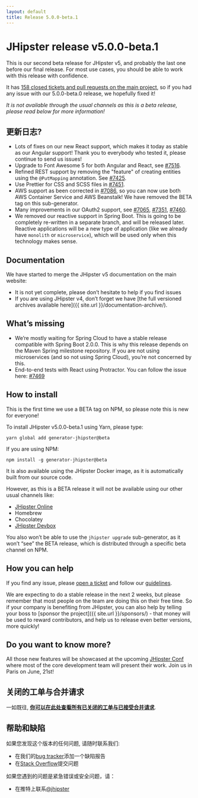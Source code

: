 ```yaml
---
layout: default
title: Release 5.0.0-beta.1
---
```


JHipster release v5.0.0-beta.1
==================

This is our second beta release for JHipster v5, and probably the last one before our final release. For most use cases, you should be able to work with this release with confidence.

It has [158 closed tickets and pull requests on the main project](https://github.com/jhipster/generator-jhipster/issues?q=milestone%3A5.0.0-beta.1+is%3Aclosed), so if you had any issue with our 5.0.0-beta.0 release, we hopefully fixed it!

_It is not available through the usual channels as this is a beta release, please read below for more information!_

更新日志?
----------

- Lots of fixes on our new React support, which makes it today as stable as our Angular support! Thank you to everybody who tested it, please continue to send us issues!
- Upgrade to Font Awesome 5 for both Angular and React, see [#7516](https://github.com/jhipster/generator-jhipster/issues/7516).
- Refined REST support by removing the "feature" of creating entities using the `@PutMapping` annotation. See [#7425](https://github.com/jhipster/generator-jhipster/issues/7425).
- Use Prettier for CSS and SCSS files in [#7451](https://github.com/jhipster/generator-jhipster/issues/7451).
- AWS support as been corrected in [#7086](https://github.com/jhipster/generator-jhipster/issues/7086), so you can now use both AWS Container Service and AWS Beanstalk! We have removed the BETA tag on this sub-generator.
- Many improvements in our OAuth2 support, see [#7065](https://github.com/jhipster/generator-jhipster/issues/7065), [#7351](https://github.com/jhipster/generator-jhipster/pull/7351), [#7460](https://github.com/jhipster/generator-jhipster/pull/7460).
- We removed our reactive support in Spring Boot. This is going to be completely re-written in a separate branch, and will be released later. Reactive applications will be a new type of application (like we already have `monolith` or `microservice`), which will be used only when this technology makes sense.

Documentation
------------

We have started to merge the JHipster v5 documentation on the main website:

- It is not yet complete, please don’t hesitate to help if you find issues
- If you are using JHipster v4, don’t forget we have [the full versioned archives available here]({{ site.url }}/documentation-archive/).

What’s missing
------------

- We’re mostly waiting for Spring Cloud to have a stable release compatible with Spring Boot 2.0.0. This is why this release depends on the Maven Spring milestone repository. If you are not using microservices (and so not using Spring Cloud), you’re not concerned by this.
- End-to-end tests with React using Protractor. You can follow the issue here: [#7469](https://github.com/jhipster/generator-jhipster/pull/7469)

How to install
------------

This is the first time we use a BETA tag on NPM, so please note this is new for everyone!

To install JHipster v5.0.0-beta.1 using Yarn, please type:

    yarn global add generator-jhipster@beta

If you are using NPM:

    npm install -g generator-jhipster@beta

It is also available using the JHipster Docker image, as it is automatically built from our source code.

However, as this is a BETA release it will not be available using our other usual channels like:

- [JHipster Online](https://start.jhipster.tech)
- Homebrew
- Chocolatey
- [JHipster Devbox](https://github.com/jhipster/jhipster-devbox)

You also won’t be able to use the `jhipster upgrade` sub-generator, as it won’t “see” the BETA release, which is distributed through a specific beta channel on NPM.

How you can help
------------

If you find any issue, please [open a ticket](https://github.com/jhipster/generator-jhipster/issues) and follow our [guidelines](https://github.com/jhipster/generator-jhipster/blob/master/CONTRIBUTING.md).

We are expecting to do a stable release in the next 2 weeks, but please remember that most people on the team are doing this on their free time. So if your company is benefiting from JHipster, you can also help by telling your boss to [sponsor the project]({{ site.url }}/sponsors/) - that money will be used to reward contributors, and help us to release even better versions, more quickly!

Do you want to know more?
------------

All those new features will be showcased at the upcoming [JHipster Conf](https://jhipster-conf.github.io/) where most of the core development team will present their work. Join us in Paris on June, 21st!

关闭的工单与合并请求
------------
一如既往, __[你可以在此处查看所有已关闭的工单与已接受合并请求](https://github.com/jhipster/generator-jhipster/issues?q=milestone%3A5.0.0-beta.1+is%3Aclosed)__.

帮助和缺陷
--------------

如果您发现这个版本的任何问题, 请随时联系我们:

- 在我们的[bug tracker](https://github.com/jhipster/generator-jhipster/issues?state=open)添加一个缺陷报告
- 在[Stack Overflow](http://stackoverflow.com/tags/jhipster/info)提交问题

如果您遇到的问题是紧急错误或安全问题，请：

- 在推特上联系[@jhipster](https://twitter.com/jhipster)
